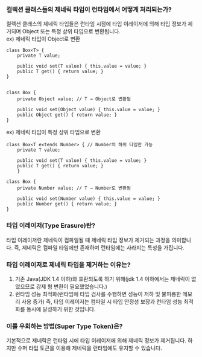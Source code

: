 ### 컬렉션 클래스들의 제네릭 타입이 런타임에서 어떻게 처리되는가?
컬렉션 클래스의 제네릭 타입들은 런타임 시점에 타입 이레이저에 의해 타입 정보가 제거되며 Object 또는 특정 상위 타입으로 변환됩니다.  
ex) 제네릭 타입이 Object로 변환

    class Box<T> {
        private T value;
    
        public void set(T value) { this.value = value; }
        public T get() { return value; }
    }


    class Box {
        private Object value; // T → Object로 변환됨
    
        public void set(Object value) { this.value = value; }
        public Object get() { return value; }
    }

ex) 제네릭 타입이 특정 상위 타입으로 변환

    class Box<T extends Number> { // Number의 하위 타입만 가능
        private T value;
    
        public void set(T value) { this.value = value; }
        public T get() { return value; }
        }
    
    class Box {
        private Number value; // T → Number로 변환됨
    
        public void set(Number value) { this.value = value; }
        public Number get() { return value; }
    }

### 타입 이레이저(Type Erasure)란?
타입 이레이저란 제네릭이 컴파일될 때 제네릭 타입 정보가 제거되는 과정을 의미합니다. 즉, 제네릭은 컴파일 타임에만 존재하며 런타임에는 사라지는 특성을 가집니다.  

### 타입 이레이저로 제네릭 타입을 제거하는 이유는?
1. 기존 Java(JDK 1.4 이하)와 호환되도록 하기 위해(jdk 1.4 이하에서는 제네릭이 없었으므로 강제 형 변환이 필요했었습니다.)  
2. 런타임 성능 최적화(런타임에 타입 검사를 수행하면 성능이 저하 및 불피룡한 메모리 사용 증가)
즉, 타입 이레이저는 컴파일 시 타입 안정성 보장과 런타임 성능 최적화를 동시에 달성하기 위한 것입니다.

### 이를 우회하는 방법(Super Type Token)은?
기본적으로 제네릭은 런타임 시에 타입 이레이저에 의해 제네릭 정보가 제거됩니다. 하지만 슈퍼 타입 토큰을 이용해 제네릭을 런타임에도 유지할 수 있습니다.

